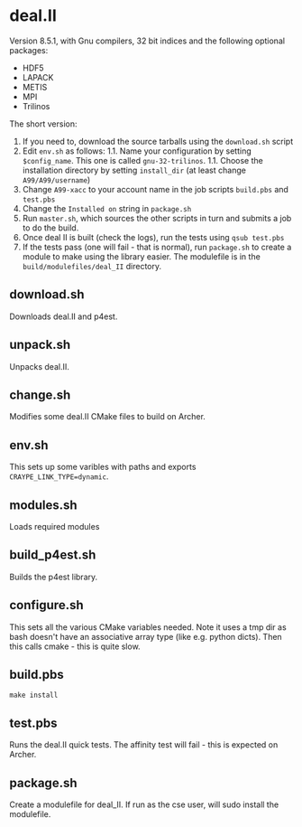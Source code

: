# deal.II

Version 8.5.1, with Gnu compilers, 32 bit indices and the following
optional packages:
* HDF5
* LAPACK
* METIS
* MPI
* Trilinos

The short version:
1. If you need to, download the source tarballs using the `download.sh` script
1. Edit `env.sh` as follows:
1.1. Name your configuration by setting `$config_name`.  This one is called `gnu-32-trilinos`.
1.1. Choose the installation directory by setting `install_dir` (at least change `A99/A99/username`)
1. Change `A99-xacc` to your account name in the job scripts `build.pbs` and `test.pbs`
1. Change the `Installed on` string in `package.sh`
1. Run `master.sh`, which sources the other scripts in turn and submits a job to do the build.
1. Once deal II is built (check the logs), run the tests using `qsub test.pbs`
1. If the tests pass (one will fail - that is normal), run `package.sh` to create a module to make using the library easier.  The modulefile is in the `build/modulefiles/deal_II` directory.

## download.sh
Downloads deal.II and p4est.

## unpack.sh
Unpacks deal.II.

## change.sh
Modifies some deal.II CMake files to build on Archer.

## env.sh
This sets up some varibles with paths and exports
`CRAYPE_LINK_TYPE=dynamic`.

## modules.sh
Loads required modules

## build_p4est.sh
Builds the p4est library.

## configure.sh
This sets all the various CMake variables needed. Note it uses a tmp
dir as bash doesn't have an associative array type (like e.g. python
dicts).  Then this calls cmake - this is quite slow.

## build.pbs
`make install`

## test.pbs
Runs the deal.II quick tests.  The affinity test will fail - this
is expected on Archer.

## package.sh
Create a modulefile for deal_II.  If run as the cse user, will sudo
install the modulefile.
